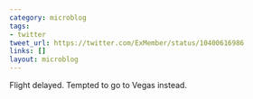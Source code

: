 ```yaml
---
category: microblog
tags:
- twitter
tweet_url: https://twitter.com/ExMember/status/10400616986
links: []
layout: microblog
---
```

Flight delayed. Tempted to go to Vegas instead.
